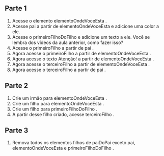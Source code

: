 ## Parte 1

1. Acesse o elemento elementoOndeVoceEsta .
2. Acesse pai a partir de elementoOndeVoceEsta e adicione uma color a ele.
3. Acesse o primeiroFilhoDoFilho e adicione um texto a ele. Você se lembra dos vídeos da aula anterior, como fazer isso?
4. Acesse o primeiroFilho a partir de pai .
5. Agora acesse o primeiroFilho a partir de elementoOndeVoceEsta .
6. Agora acesse o texto Atenção! a partir de elementoOndeVoceEsta .
7. Agora acesse o terceiroFilho a partir de elementoOndeVoceEsta .
8. Agora acesse o terceiroFilho a partir de pai .

## Parte 2

1. Crie um irmão para elementoOndeVoceEsta .
2. Crie um filho para elementoOndeVoceEsta .
3. Crie um filho para primeiroFilhoDoFilho .
4. A partir desse filho criado, acesse terceiroFilho .

## Parte 3

1. Remova todos os elementos filhos de paiDoPai exceto pai, elementoOndeVoceEsta e primeiroFilhoDoFilho .

